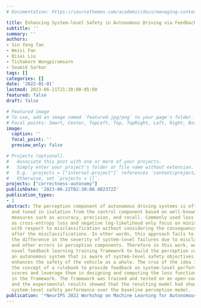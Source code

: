 ```yaml
---
# Documentation: https://sourcethemes.com/academic/docs/managing-content/

title: Enhancing System-level Safety in Autonomous Driving via Feedback Learning
subtitle: ''
summary: ''
authors:
- Sin Yong Tan
- Weisi Fan
- Qisai Liu
- Tichakorn Wongpiromsarn
- Soumik Sarkar
tags: []
categories: []
date: '2022-01-01'
lastmod: 2023-06-21T21:30:08-05:00
featured: false
draft: false

# Featured image
# To use, add an image named `featured.jpg/png` to your page's folder.
# Focal points: Smart, Center, TopLeft, Top, TopRight, Left, Right, BottomLeft, Bottom, BottomRight.
image:
  caption: ''
  focal_point: ''
  preview_only: false

# Projects (optional).
#   Associate this post with one or more of your projects.
#   Simply enter your project's folder or file name without extension.
#   E.g. `projects = ["internal-project"]` references `content/project/deep-learning/index.md`.
#   Otherwise, set `projects = []`.
projects: ["correctness-autonomy"]
publishDate: '2023-06-22T02:30:08.882372Z'
publication_types:
- 1
abstract: The perception component of autonomous driving systems is often designed
  and tuned in isolation from the control component based on well-known performance
  measures such as accuracy, precision, and recall. Commonly used loss functions such
  as cross-entropy loss and negative log-likelihood only focus on minimizing the loss
  with respect to misclassification without considering the consequences that follow
  after the misclassifications. In other words, this approach fails to take into account
  the difference in the severity of system-level failures due to misclassification
  and other errors in perception components. Therefore in this work, we proposed a
  novel feedback learning training framework to build the perception component of
  an autonomous system that is aware of system-level safety objectives, which in turn,
  enhances the safety of the vehicle as a whole. The crux of the idea is to utilize
  the concept of a rulebook to provide feedback on system-level performance as safety
  scores and leverage them in designing and computing the loss functions for the models
  in the framework. The framework was trained and tested on an open-sourced dataset,
  and the experimental results showed that the resulting model had shown superior
  system-level safety performance over the baseline perception model.
publication: '*NeurIPS 2022 Workshop on Machine Learning for Autonomous Driving*'
---
```

